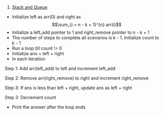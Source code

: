 1. [Stack and Queue](https://www.hackerearth.com/practice/data-structures/stacks/basics-of-stacks/practice-problems/algorithm/staque-1-e790a29f/)

* Initialize left as arr(0) and right as $$\sum_{i = n - k + 1}^{n} arr(i)$$
* Initialize a left_add pointer to 1 and right_remove pointer to n - k + 1
* The number of steps to complete all scenarios is k - 1. Initialize count to k - 1
* Run a loop till count != 0
* Initialize ans = left + right
* In each iteration

Step 1: Add arr(left_add) to left and increment left_add

Step 2: Remove arr(right_remove) to right and increment right_remove

Step 3: If ans is less than left + right, update ans as left + right

Step 3: Decrement count

* Print the answer after the loop ends

